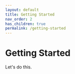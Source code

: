 ```yaml
---
layout: default
title: Getting Started
nav_order: 2
has_children: true
permalink: /getting-started
---
```




# Getting Started

Let's do this.


